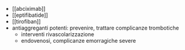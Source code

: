 - [[abciximab]]
- [[eptifibatide]]
- [[tirofiban]]
- antiaggreganti potenti: prevenire, trattare complicanze trombotiche
	- interventi rivascolarizzazione
	- endovenosi, complicanze emorragiche severe